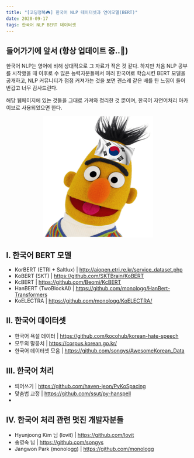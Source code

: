```yaml
---
title: "[코딩정복🎮] 한국어 NLP 데이터셋과 언어모델(BERT)"
date: 2020-09-17
tags: 한국어 NLP BERT 데이터셋
---
```


## 들어가기에 앞서 (항상 업데이트 중..📡)
한국어 NLP는 영어에 비해 상대적으로 그 자료가 적은 것 같다. 하지만 처음 NLP 공부를 시작했을 때 이후로 수 많은 능력자분들께서 여러 한국어로 학습시킨 BERT 모델을 공개하고, NLP 커뮤니티가 점점 커져가는 것을 보면 괜스레 같은 배를 탄 느낌이 들어 반갑고 너무 감사드린다.

해당 웹페이지에 있는 것들을 그대로 가져와 정리한 것 뿐이며, 한국어 자연어처리 아카이브로 사용되었으면 한다.


<center><img src="/assets/KoreanBERT.png" width="300" height="330"></center>

## Ⅰ. 한국어 BERT 모델

- KorBERT (ETRI + Saltlux) | http://aiopen.etri.re.kr/service_dataset.php
- KoBERT (SKT) | https://github.com/SKTBrain/KoBERT
- KcBERT | https://github.com/Beomi/KcBERT
- HanBERT (TwoBlockAI) | https://github.com/monologg/HanBert-Transformers
- KoELECTRA | https://github.com/monologg/KoELECTRA/


## Ⅱ. 한국어 데이터셋

- 한국어 욕설 데이터 | https://github.com/kocohub/korean-hate-speech
- 모두의 말뭉치 | https://corpus.korean.go.kr/
- 한국어 데이터셋 모음 | https://github.com/songys/AwesomeKorean_Data

## Ⅲ. 한국어 처리

- 띄어쓰기 | https://github.com/haven-jeon/PyKoSpacing
- 맞춤법 교정 | https://github.com/ssut/py-hanspell
-

## Ⅳ. 한국어 처리 관련 멋진 개발자분들

- Hyunjoong Kim 님 (lovit) | https://github.com/lovit
- 송영숙 님 | https://github.com/songys
- Jangwon Park (monologg) | https://github.com/monologg
